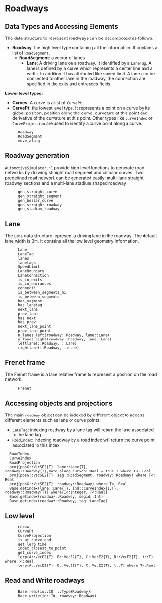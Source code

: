 # Roadways

## Data Types and Accessing Elements
The data structure to represent roadways can be decomposed as follows:

- **Roadway** The high level type containing all the information. It contains a list of `RoadSegment`.
  - **RoadSegment**: a vector of lanes
    - **Lane**: A driving lane on a roadway. It identified by a `LaneTag`. A lane is defined by a curve which
represents a center line and a width. In addition it has attributed like speed limit. A lane can be connected to other lane in the roadway, the connection are specified in the exits
and entrances fields.

**Lower level types:**

- **Curves**: A curve is a list of `CurvePt`
- **CurvePt**: the lowest level type. It represents a point on a curve by its global position, position along the curve, curvature at this point and derivative of the curvature at this point. Other types like `CurveIndex` or `CurveProjection` are used to identify a curve point along a curve. 

```@docs
      Roadway
      RoadSegment
      move_along
```

## Roadway generation

`AutomotiveSimulator.jl` provide high level functions to generate road networks by drawing straight road segment and circular curves. Two predefined road network can be generated easily: multi-lane straight roadway sections and a multi-lane stadium shaped roadway.

```@docs
      gen_straight_curve
      gen_straight_segment
      gen_bezier_curve
      gen_straight_roadway
      gen_stadium_roadway
```


## Lane

The `Lane` data structure represent a driving lane in the roadway. The default lane width is 3m. It contains all the low level geometry information.

```@docs
      Lane
      LaneTag
      lanes
      lanetags
      SpeedLimit
      LaneBoundary
      LaneConnection
      is_in_exits
      is_in_entrances
      connect!
      is_between_segments_hi
      is_between_segments
      has_segment
      has_lanetag
      next_lane
      prev_lane
      has_next
      has_prev
      next_lane_point
      prev_lane_point
      n_lanes_left(roadway::Roadway, lane::Lane)
      n_lanes_right(roadway::Roadway, lane::Lane)
      leftlane(::Roadway, ::Lane)
      rightlane(::Roadway, ::Lane)
```

## Frenet frame 

The Frenet frame is a lane relative frame to represent a position on the road network.

```@docs
      Frenet
```

## Accessing objects and projections

The main `roadway` object can be indexed by different object to access different elements
such as lane or curve points:
- `LaneTag`: indexing roadway by a lane tag will return the lane associated to the lane tag 
- `RoadIndex`: indexing roadway by a road index will return the curve point associated to this index

```@docs
  RoadIndex
  CurveIndex
  RoadProjection
  proj(posG::VecSE2{T}, lane::Lane{T}, roadway::Roadway{T};move_along_curves::Bool = true ) where T<: Real
  proj(posG::VecSE2{T}, seg::RoadSegment, roadway::Roadway) where T<: Real
  proj(posG::VecSE2{T}, roadway::Roadway) where T<: Real
  Base.getindex(lane::Lane{T}, ind::CurveIndex{I,T}, roadway::Roadway{T}) where{I<:Integer, T<:Real}
  Base.getindex(roadway::Roadway, segid::Int)
  Base.getindex(roadway::Roadway, tag::LaneTag)
```

## Low level

```@docs
      Curve
      CurvePt
      CurveProjection
      is_at_curve_end
      get_lerp_time
      index_closest_to_point
      get_curve_index
      lerp(A::VecE2{T}, B::VecE2{T}, C::VecE2{T}, D::VecE2{T}, t::T) where T<:Real
      lerp(A::VecE2{T}, B::VecE2{T}, C::VecE2{T}, t::T) where T<:Real
```

## Read and Write roadways

```@docs
      Base.read(io::IO, ::Type{Roadway})
      Base.write(io::IO, roadway::Roadway)
```
